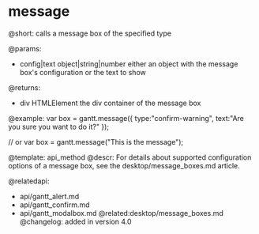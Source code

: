 message
=============


@short:
	calls a message box of the specified type

@params:

- config|text		object|string|number			either an object with the message box's configuration or the text to show

@returns:

- div			HTMLElement		the div container of the message box


@example:
var box = gantt.message({ 
    type:"confirm-warning", 
    text:"Are you sure you want to do it?"
});

// or
var box = gantt.message("This is the message");

@template:	api_method
@descr:
For details about supported configuration options of a message box, see the desktop/message_boxes.md article.


@relatedapi:
- api/gantt_alert.md
- api/gantt_confirm.md
- api/gantt_modalbox.md
@related:desktop/message_boxes.md
@changelog:
added in version 4.0